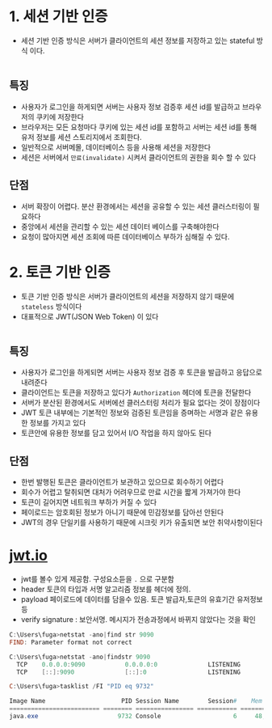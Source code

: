 # 1. 세션 기반 인증
 - 세션 기반 인증 방식은 서버가 클라이언트의 세션 정보를 저장하고 있는 stateful 방식 이다.
<img>

## 특징
 - 사용자가 로그인을 하게되면 서버는 사용자 정보 검증후 세션 id를 발급하고 브라우저의 쿠키에 저장한다
 - 브라우저는 모든 요청마다 쿠키에 있는 세션 id를 포함하고 서버는 세션 id를 통해 유저 정보를 세션 스토리지에서 조회한다.
 - 일반적으로 서버메몰, 데이터베이스 등을 사용해 세션을 저장한다
 - 세션은 서버에서 `만료(invalidate)` 시켜서 클라이언트의 권한을 회수 할 수 있다
## 단점
 - 서버 확장이 어렵다. 분산 환경에서는 세션을 공유할 수 있는 세션 클러스터링이 필요하다
 - 중앙에서 세션을 관리할 수 있는 세션 데이터 베이스를 구축해야한다
 - 요청이 많아지면 세션 조회에 따른 데이터베이스 부하가 심해질 수 있다.



# 2. 토큰 기반 인증
 - 토큰 기반 인증 방식은 서버가 클라이언트의 세션을 저장하지 않기 때문에 `stateless` 방식이다
 - 대표적으로 JWT(JSON Web Token) 이 있다
<img>

## 특징
 - 사용자가 로그인을 하게되면 서버는 사용자 정보 검증 후 토큰을 발급하고 응답으로 내려준다
 - 클라이언트는 토큰을 저장하고 있다가 `Authorization` 헤더에 토큰을 전달한다
 - 서버가 분산된 환경에서도 서버에선 클러스터링 처리가 필요 없다는 것이 장점이다
 - JWT 토큰 내부에는 기본적인 정보와 검증된 토큰임을 증며하는 서명과 같은 유용한 정보를 가지고 있다
 - 토큰안에 유용한 정보를 담고 있어서 I/O 작업을 하지 않아도 된다
## 단점
 - 한번 발행된 토큰은 클라이언트가 보관하고 있으므로 회수하기 어렵다
 - 회수가 어렵고 탈취되면 대처가 어려우므로 만료 시간을 짧게 가져가야 한다
 - 토큰이 길어지면 네트워크 부하가 커질 수 있다
 - 페이로드는 암호회된 정보가 아니기 때문에 민감정보를 담아선 안된다
 - JWT의 경우 단일키를 사용하기 때문에 시크릿 키가 유출되면 보안 취약사항이된다
 
# [jwt.io](https://jwt.io)
 - jwt를 볼수 있게 제공함.  구성요소듣을 `.` 으로 구분함
 - header 토큰의 타입과 서명 알고리즘 정보를 헤더에 정의. 
 - payload 페이로드에 데이터를 담을수 있음. 토큰 발급자,토큰의 유효기간 유저정보등
 - verify signature : 보안서명. 메시지가 전송과정에서 바뀌지 않았다는 것을 확인

```powershell
C:\Users\fuga>netstat -ano|find str 9090
FIND: Parameter format not correct

C:\Users\fuga>netstat -ano|findstr 9090
  TCP    0.0.0.0:9090           0.0.0.0:0              LISTENING       9732
  TCP    [::]:9090              [::]:0                 LISTENING       9732

C:\Users\fuga>tasklist /FI "PID eq 9732"

Image Name                     PID Session Name        Session#    Mem Usage
========================= ======== ================ =========== ============
java.exe                      9732 Console                    6     48,912 K
```

